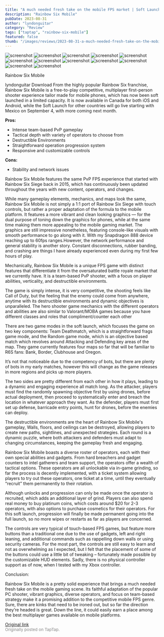 ```yaml
---
title: "A much needed fresh take on the mobile FPS market | Soft Launch Review - Rainbow Six Mobile"
description: "Rainbow Six Mobile"
pubDate: 2023-08-31
author: "lyndonguitar"
category: "Review"
tags: ["taptap", "rainbow-six-mobile"]
featured: false
thumb: "/images/reviews/2023-08-31-a-much-needed-fresh-take-on-the-mobile-fps-market--soft-launch-review---rainbow-six-mobil-0.avif"
---
```


<div class="gallery">
  <img src="/images/reviews/2023-08-31-a-much-needed-fresh-take-on-the-mobile-fps-market--soft-launch-review---rainbow-six-mobil-0.avif" alt="screenshot" />
  <img src="/images/reviews/2023-08-31-a-much-needed-fresh-take-on-the-mobile-fps-market--soft-launch-review---rainbow-six-mobil-1.avif" alt="screenshot" />
  <img src="/images/reviews/2023-08-31-a-much-needed-fresh-take-on-the-mobile-fps-market--soft-launch-review---rainbow-six-mobil-2.avif" alt="screenshot" />
  <img src="/images/reviews/2023-08-31-a-much-needed-fresh-take-on-the-mobile-fps-market--soft-launch-review---rainbow-six-mobil-3.avif" alt="screenshot" />
  <img src="/images/reviews/2023-08-31-a-much-needed-fresh-take-on-the-mobile-fps-market--soft-launch-review---rainbow-six-mobil-4.avif" alt="screenshot" />
  <img src="/images/reviews/2023-08-31-a-much-needed-fresh-take-on-the-mobile-fps-market--soft-launch-review---rainbow-six-mobil-5.avif" alt="screenshot" />
  <img src="/images/reviews/2023-08-31-a-much-needed-fresh-take-on-the-mobile-fps-market--soft-launch-review---rainbow-six-mobil-6.avif" alt="screenshot" />
  <img src="/images/reviews/2023-08-31-a-much-needed-fresh-take-on-the-mobile-fps-market--soft-launch-review---rainbow-six-mobil-7.avif" alt="screenshot" />
  <img src="/images/reviews/2023-08-31-a-much-needed-fresh-take-on-the-mobile-fps-market--soft-launch-review---rainbow-six-mobil-8.avif" alt="screenshot" />
  <img src="/images/reviews/2023-08-31-a-much-needed-fresh-take-on-the-mobile-fps-market--soft-launch-review---rainbow-six-mobil-9.avif" alt="screenshot" />
  <img src="/images/reviews/2023-08-31-a-much-needed-fresh-take-on-the-mobile-fps-market--soft-launch-review---rainbow-six-mobil-10.avif" alt="screenshot" />
  <img src="/images/reviews/2023-08-31-a-much-needed-fresh-take-on-the-mobile-fps-market--soft-launch-review---rainbow-six-mobil-11.avif" alt="screenshot" />
</div>

Rainbow Six Mobile

lyndonguitar
Download
From the highly popular Rainbow Six franchise, Rainbow Six Mobile is a free-to-play competitive, multiplayer first-person shooter experience tailor made for mobile phones, which has now been soft launched in a limited capacity.  It is now available in Canada for both iOS and Android, while the Soft Launch for other countries will go live starting with Mexico on September 4, with more coming next month.


**Pros:**
- Intense team-based PvP gameplay
- Tactical depth with variety of operators to choose from
- Destructible Environments
- Straightforward operation progression system
- Responsive and customizable controls



**Cons:**
- Stability and network issues


Rainbow Six Mobile features the same PvP FPS experience that started with Rainbow Six Siege back in 2015, which has continuously been updated throughout the years with new content, operators, and changes.

While many gameplay elements, mechanics, and maps look the same, Rainbow Six Mobile is not simply a 1:1 port of Rainbow Six Siege with touch controls, but rather a proper adaptation of the formula to the mobile platform. It features a more vibrant and clean looking graphics — for the dual purpose of toning down the graphics for phones, while at the same time making them more appealing to the mobile gaming market. The graphics are still impressive nonetheless, featuring console-like visuals with smooth performance to go along with it. With my Snapdragon 888 device reaching up to 60fps ranges.However, the network performance and general stability is another story. Constant disconnections, rubber banding, and crashing are things I have already experienced even during my first few hours of play.

Mechanically, Rainbow Six Mobile is a unique FPS game with distinct features that differentiate it from the oversaturated battle royale market that we currently have. It is a team-based PvP shooter, with a focus on player abilities, verticality, and destructible environments.

The game is simply intense, it is very competitive, the shooting feels like Call of Duty, but the feeling that the enemy could come from anywhere, anytime with its destructible environments and dynamic objectives is unparalleled. The hero shooter game mechanics with the different operators and abilities are also similar to Valorant/MOBA games because you have different classes and roles that compliment/counter each other

There are two game modes in the soft launch, which focuses the game on two key components: Team Deathmatch, which is a straightforward frags game mode, and the Random game mode, which is an objective based match which revolves around Attacking and Defending key areas of the map. They game currently features four maps so far that will be familiar to R6S fans: Bank, Border, Clubhouse and Oregon.

It’s not that noticeable due to the competency of bots, but there are plenty of bots in my early matches, however this will change as the game releases in more regions and picks up more players.

The two sides are pretty different from each other in how it plays, leading to a dynamic and engaging experience all match long. As the attacker, players must find the randomly spawning objective first by using drones, before actual deployment, then proceed to systematically enter and breach the location in whatever approach they want. As the defender, players must first set up defense, barricade entry points, hunt for drones, before the enemies can deploy.

The destructible environments are the heart of Rainbow Six Mobile's gameplay, Walls, floors, and ceilings can be destroyed, allowing players to create new paths, sightlines, and unexpected strategies. Each round is a dynamic puzzle, where both attackers and defenders must adapt to changing circumstances, keeping the gameplay fresh and engaging.

Rainbow Six Mobile boasts a diverse roster of operators, each with their own special abilities and gadgets. From hard breachers and gadget counters to intel gatherers and team support, the operators offer a wealth of tactical options. These operators are all unlockable via in-game grinding, so far the process is decently implemented, with a ticket system allowing players to try out these operators, one ticket at a time, until they eventually “recruit” them permanently to their rotation.

Although unlocks and progression can only be made once the operator is recruited, which adds an additional layer of grind. Players can also spend real money to buy platinum coins, which costs around $20 for 2-3 operators, with also options to purchase cosmetics for their operators. For this soft launch, progression will finally be made permanent going into the full launch, so no more wipes or restarts as far as players are concerned.

The controls are very typical of touch-based FPS games, but feature more buttons than a traditional one due to the use of gadgets, left and right leaning, and additional commands such as rappelling down walls or using security cameras. For the most part, the controls are still easy to learn and not as overwhelming as I expected, but I felt that the placement of some of the buttons could use a little bit of tweaking – fortunately made possible by the customizable HUD elements. Sadly, there is no physical controller support as of now, when I tested with my Xbox controller.

Conclusion:

Rainbow Six Mobile is a pretty solid experience that brings a much needed fresh take on the mobile gaming scene. Its faithful adaptation of the popular PC shooter, vibrant graphics, diverse operators, and focus on team-based strategy make it a promising addition to the competitive mobile FPS genre. Sure, there are kinks that need to be ironed out, but so far the direction they’re headed is great. Down the line, it could easily earn a place among the best multiplayer games available on mobile platforms.

[Original link](https://www.taptap.io/post/6223508)<br><span style="font-size: 0.95em; color: #888;">Originally posted on TapTap.</span>
